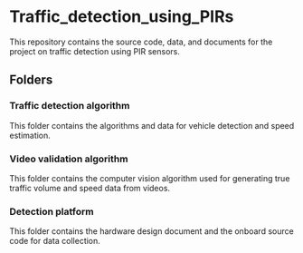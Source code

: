# Traffic_detection_using_PIRs
This repository contains the source code, data, and documents for the project on traffic detection using PIR sensors. 

## Folders

### Traffic detection algorithm
This folder contains the algorithms and data for vehicle detection and speed estimation. 

### Video validation algorithm
This folder contains the computer vision algorithm used for generating true traffic volume and speed data from videos. 

### Detection platform
This folder contains the hardware design document and the onboard source code for data collection.
